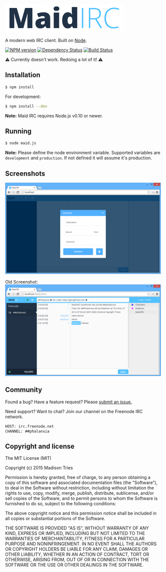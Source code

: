 [![Maid IRC](public/img/logo.png)](https://github.com/Phalanxia/Maid-IRC)

A modern web IRC client. Built on [Node](http://nodejs.org).

[![NPM version](http://img.shields.io/npm/v/maid-irc.svg?style=flat)](https://www.npmjs.org/package/maid-irc) [![Dependency Status](http://img.shields.io/gemnasium/Phalanxia/Maid-IRC.svg?style=flat)](https://gemnasium.com/Phalanxia/Maid-IRC) [![Build Status](http://img.shields.io/travis/Phalanxia/Maid-IRC.svg?branch=master&style=flat)](https://travis-ci.org/Phalanxia/Maid-IRC)

:warning: Currently doesn't work. Redoing a lot of it! :warning:

## Installation
```bash
$ npm install
```

For development:
```bash
$ npm install --dev
```

**Note:** Maid IRC requires Node.js v0.10 or newer.

## Running
```bash
$ node maid.js
```

**Note:** Please define the node environment variable. Supported variables are `development` and `production`. If not defined it will assume it's production.

## Screenshots

![Connect](screenshots/login.png)

Old Screenshot:
![Client](screenshots/client.png)

## Community

Found a bug? Have a feature request? Please [submit an issue.](https://github.com/Phalanxia/Maid-IRC/issues)

Need support? Want to chat? Join our channel on the Freenode IRC network.

	HOST: irc.freenode.net
	CHANNEL: ##phalanxia

## Copyright and license

The MIT License (MIT)

Copyright (c) 2015 Madison Tries

Permission is hereby granted, free of charge, to any person obtaining a copy of
this software and associated documentation files (the "Software"), to deal in
the Software without restriction, including without limitation the rights to
use, copy, modify, merge, publish, distribute, sublicense, and/or sell copies of
the Software, and to permit persons to whom the Software is furnished to do so,
subject to the following conditions:

The above copyright notice and this permission notice shall be included in all
copies or substantial portions of the Software.

THE SOFTWARE IS PROVIDED "AS IS", WITHOUT WARRANTY OF ANY KIND, EXPRESS OR
IMPLIED, INCLUDING BUT NOT LIMITED TO THE WARRANTIES OF MERCHANTABILITY, FITNESS
FOR A PARTICULAR PURPOSE AND NONINFRINGEMENT. IN NO EVENT SHALL THE AUTHORS OR
COPYRIGHT HOLDERS BE LIABLE FOR ANY CLAIM, DAMAGES OR OTHER LIABILITY, WHETHER
IN AN ACTION OF CONTRACT, TORT OR OTHERWISE, ARISING FROM, OUT OF OR IN
CONNECTION WITH THE SOFTWARE OR THE USE OR OTHER DEALINGS IN THE SOFTWARE.
